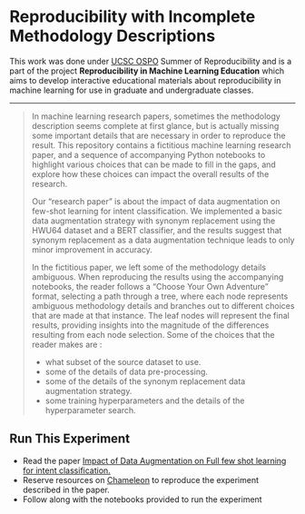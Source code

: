 # Reproducibility with Incomplete Methodology Descriptions

This work was done under [UCSC OSPO](https://ospo.ucsc.edu/) Summer of Reproducibility and is a part of the project **Reproducibility in Machine Learning Education** which aims to develop interactive educational materials about reproducibility in machine learning for use in graduate and undergraduate classes. 

*** 

> In machine learning research papers, sometimes the methodology description seems complete at first glance, but is actually missing some important details that are necessary in order to reproduce the result. This repository contains a fictitious machine learning research paper, and a sequence of accompanying Python notebooks to highlight various choices that can be made to fill in the gaps, and explore how these choices can impact the overall results of the research. 
>
> Our “research paper” is about the impact of data augmentation on few-shot learning for intent classification. We implemented a basic data augmentation strategy with synonym replacement using the HWU64 dataset and a BERT classifier, and the results suggest that synonym replacement as a data augmentation technique leads to only minor improvement in accuracy. 
> 
> In the fictitious paper, we left some of the methodology details ambiguous. When reproducing the results using the accompanying notebooks, the reader follows a “Choose Your Own Adventure” format, selecting a path through a tree, where each node represents ambiguous methodology details and branches out to different choices that are made at that instance. The leaf nodes will represent the final results, providing insights into the magnitude of the differences resulting from each node selection. Some of the choices that the reader makes are :
>
> - what subset of the source dataset to use.
> - some of the details of data pre-processing.
> - some of the details of the synonym replacement data augmentation strategy.
> - some training hyperparameters and the details of the hyperparameter search.

## Run This Experiment

- Read the paper [Impact of Data Augmentation on Full few shot learning for intent classification.](/paper_draft.md)
- Reserve resources on [Chameleon](/notebook/) to reproduce the experiment described in the paper.
- Follow along with the notebooks provided to run the experiment



